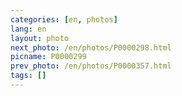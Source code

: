 ```yaml
---
categories: [en, photos]
lang: en
layout: photo
next_photo: /en/photos/P0000298.html
picname: P0000299
prev_photo: /en/photos/P0000357.html
tags: []
---
```

